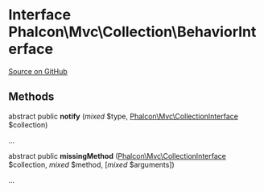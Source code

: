 # Interface **Phalcon\\Mvc\\Collection\\BehaviorInterface**

<a href="https://github.com/phalcon/cphalcon/blob/master/phalcon/mvc/collection/behaviorinterface.zep" class="btn btn-default btn-sm">Source on GitHub</a>

## Methods

abstract public **notify** (*mixed* $type, [Phalcon\Mvc\CollectionInterface](/en/3.1.2/api/Phalcon_Mvc_CollectionInterface) $collection)

...

abstract public **missingMethod** ([Phalcon\Mvc\CollectionInterface](/en/3.1.2/api/Phalcon_Mvc_CollectionInterface) $collection, *mixed* $method, [*mixed* $arguments])

...